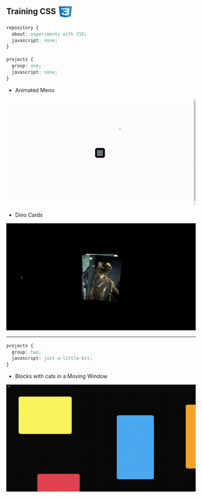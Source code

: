 ## Training CSS <img align="center" alt="CSS" height="30" width="40" src="https://raw.githubusercontent.com/devicons/devicon/master/icons/css3/css3-original.svg" />

```css
repository {
  about: experiments with CSS;
  javascript: none;
}

projects {
  group: one;
  javascript: none;
}
```

- Animated Menu

<img src="./animated-menu/demo.gif" alt="animated menu demo" />

- Dino Cards

<img src="./dino-cards/images/demo.gif" alt="dino cards demo" />


<hr>

```css
projects {
  group: two;
  javascript: just-a-little-bit;
}
```

- Blocks with cats in a Moving Window

<img src="./blocks-with-cats-in-moving-window/images/demo.gif" alt="animated cats demo" />
